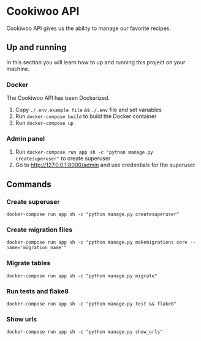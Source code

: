 # Cookiwoo API

Cookiwoo API gives us the ability to manage our favorite recipes.

## Up and running

In this section you will learn how to up and running this project on your machine.

### Docker

The Cookiwoo API has been Dockerized. 

1. Copy `./.env.example file` as `./.env` file and set variables
2. Run `docker-compose build` to build the Docker container
3. Run `docker-compose up`

### Admin panel

1. Run `docker-compose run app sh -c "python manage.py createsuperuser"` to create superuser
2. Go to http://127.0.0.1:8000/admin and use credentials for the superuser

## Commands

### Create superuser

```
docker-compose run app sh -c "python manage.py createsuperuser"
```

### Create migration files

```
docker-compose run app sh -c "python manage.py makemigrations core --name='migration_name'"
```

### Migrate tables

```
docker-compose run app sh -c "python manage.py migrate"
```

### Run tests and flake8

```
docker-compose run app sh -c "python manage.py test && flake8" 
```

### Show urls

```
docker-compose run app sh -c "python manage.py show_urls"
```
